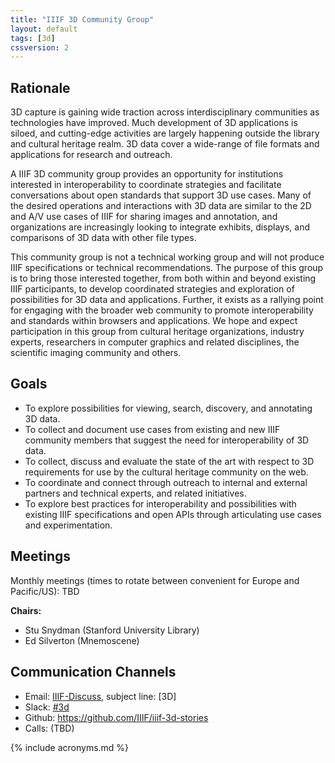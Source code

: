 ```yaml
---
title: "IIIF 3D Community Group"
layout: default
tags: [3d]
cssversion: 2
---
```


## Rationale

3D capture is gaining wide traction across interdisciplinary communities as technologies have improved.  Much development of 3D applications is siloed, and cutting-edge activities are largely happening outside the library and cultural heritage realm. 3D data cover a wide-range of file formats and applications for research and outreach.

A IIIF 3D community group provides an opportunity for institutions interested in interoperability to coordinate strategies and facilitate conversations about open standards that support 3D use cases. Many of the desired operations and interactions with 3D data are similar to the 2D and A/V use cases of IIIF for sharing images and annotation, and organizations are increasingly looking to integrate exhibits, displays, and comparisons of 3D data with other file types. 

This community group is not a technical working group and will not produce IIIF specifications or technical recommendations. The purpose of this group is to bring those interested together, from both within and beyond existing IIIF participants, to develop coordinated strategies and exploration of possibilities for 3D data and applications. Further, it exists as a rallying point for engaging with the broader web community to promote interoperability and standards within browsers and applications. We hope and expect participation in this group from cultural heritage organizations, industry experts, researchers in computer graphics and related disciplines, the scientific imaging community and others. 

## Goals

 * To explore possibilities for viewing, search, discovery, and annotating 3D data.
 * To collect and document use cases from existing and new IIIF community members that suggest the need for interoperability of 3D data.
 * To collect, discuss and evaluate the state of the art with respect to 3D requirements for use by the cultural heritage community on the web. 
 * To coordinate and connect through outreach to internal and external partners and technical experts, and related initiatives. 
 * To explore best practices for interoperability and possibilities with existing IIIF specifications and open APIs through articulating use cases and experimentation.

## Meetings

Monthly meetings (times to rotate between convenient for Europe and Pacific/US): TBD

**Chairs:**

  * Stu Snydman (Stanford University Library)
  * Ed Silverton (Mnemoscene)

## Communication Channels

* Email: [IIIF-Discuss][iiif-discuss], subject line: \[3D\]
* Slack: [#3d][3d-slack]
* Github: https://github.com/IIIF/iiif-3d-stories
* Calls: (TBD)

[3d-slack]: https://iiif.slack.com/messages/3d/details/
[iiif-discuss]: https://groups.google.com/forum/#!forum/iiif-discuss

{% include acronyms.md %}